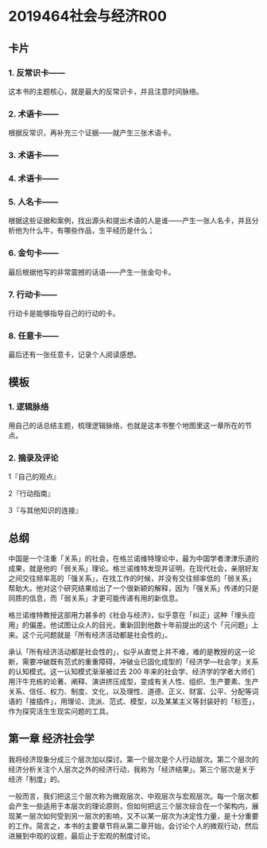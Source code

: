 # 2019464社会与经济R00

## 卡片

### 1. 反常识卡——

这本书的主题核心，就是最大的反常识卡，并且注意时间脉络。

### 2. 术语卡——

根据反常识，再补充三个证据——就产生三张术语卡。

### 3. 术语卡——

### 4. 术语卡——

### 5. 人名卡——

根据这些证据和案例，找出源头和提出术语的人是谁——产生一张人名卡，并且分析他为什么牛，有哪些作品，生平经历是什么；

### 6. 金句卡——

最后根据他写的非常震撼的话语——产生一张金句卡。

### 7. 行动卡——

行动卡是能够指导自己的行动的卡。

### 8. 任意卡——

最后还有一张任意卡，记录个人阅读感想。

## 模板

### 1. 逻辑脉络

用自己的话总结主题，梳理逻辑脉络，也就是这本书整个地图里这一章所在的节点。

### 2. 摘录及评论

1『自己的观点』

2『行动指南』

3『与其他知识的连接』

## 总纲

中国是一个注重「关系」的社会，在格兰诺维特理论中，最为中国学者津津乐道的成果，就是他的「弱关系」理论。格兰诺维特发现并证明，在现代社会，亲朋好友之间交往频率高的「强关系」，在找工作的时候，并没有交往频率低的「弱关系」帮助大。他对这个研究结果给出了一个很新颖的解释，因为「强关系」传递的只是同质的信息，而「弱关系」才更可能传递有用的新信息。

格兰诺维特教授这部用力甚多的《社会与经济》，似乎意在「纠正」这种「埋头应用」的偏差。他试图让众人的目光，重新回到他数十年前提出的这个「元问题」上来。这个元问题就是「所有经济活动都是社会性的」。

承认「所有经济活动都是社会性的」，似乎从直觉上并不难，难的是教授的这一论断，需要冲破既有范式的重重障碍，冲破业已固化成型的「经济学—社会学」关系的认知模式。这一认知模式渐渐被过去 200 年来的社会学、经济学的学者大师们用汗牛充栋的论著、阐释、演讲挤压成型，变成有关人性、组织、生产要素、生产关系、信任、权力、制度、文化，以及理性、道德、正义、财富、公平、分配等词语的「接插件」，用理论、流派、范式、模型，以及某某主义等封装好的「标签」，作为探究活生生现实问题的工具。

## 第一章 经济社会学

我将经济现象分成三个层次加以探讨。第一个层次是个人行动层次。第二个层次的经济分析关注个人层次之外的经济行动，我称为「经济结果」。第三个层次是关于经济「制度」的。

一般而言，我们把这三个层次称为微观层次、中观层次与宏观层次。每一个层次都会产生一些适用于本层次的理论原则，但如何把这三个层次综合在一个架构内，展现某一层次如何受到另一层次的影响，又不以某一层次为决定性力量，是十分重要的工作。简言之，本书的主要章节将从第二章开始，会讨论个人的微观行动，然后进展到中观的议题，最后止于宏观的制度讨论。

